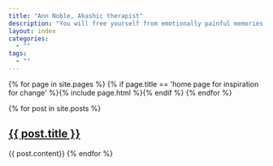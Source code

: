 ```yaml
---
title: "Ann Noble, Akashic therapist"
description: "You will free yourself from emotionally painful memories, switch off reoccurring unwanted thoughts and release yourselve from fear."
layout: index
categories:
  - ""
tags:
  - ""
---
```


{% for page in site.pages %}
  {% if page.title == 'home page for inspiration for change' %}{% include page.html %}{% endif %}
{% endfor %}

{% for post in site.posts %}
  <h2><a href="{{ site.baseurl }}{{ post.url }}">{{ post.title }}</a></h2>
  {{ post.content}}
{% endfor %}
